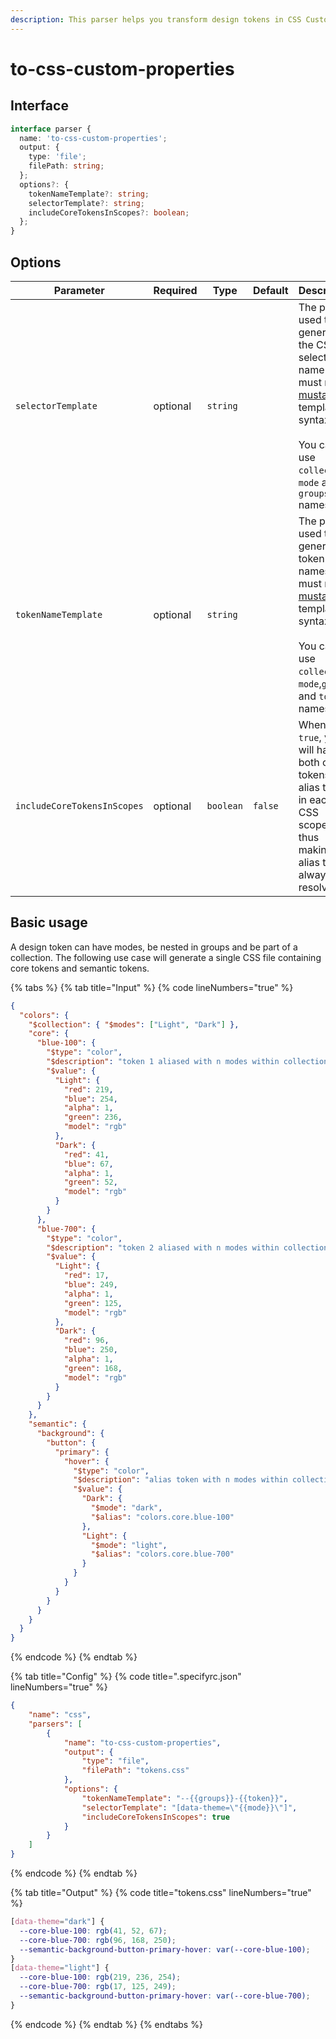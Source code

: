 ```yaml
---
description: This parser helps you transform design tokens in CSS Custom Properties.
---
```


# to-css-custom-properties

## Interface

```typescript
interface parser {
  name: 'to-css-custom-properties';
  output: {
    type: 'file';
    filePath: string;
  };
  options?: {
    tokenNameTemplate?: string;
    selectorTemplate?: string;
    includeCoreTokensInScopes?: boolean;
  };
}
```

## Options

<table data-full-width="true"><thead><tr><th width="243">Parameter</th><th width="101">Required</th><th width="118">Type</th><th width="119">Default</th><th>Description</th></tr></thead><tbody><tr><td><code>selectorTemplate</code></td><td>optional</td><td><code>string</code></td><td></td><td>The pattern used to generate the CSS selector name(s). It must match <a href="https://github.com/janl/mustache.js#templates">mustache</a> template syntax.<br><br>You can use <code>collection</code>, <code>mode</code> and <code>groups</code> names.</td></tr><tr><td><code>tokenNameTemplate</code></td><td>optional</td><td><code>string</code></td><td></td><td>The pattern used to generate token names. It must match <a href="https://github.com/janl/mustache.js#templates">mustache</a> template syntax.<br><br>You can use <code>collection</code>, <code>mode</code>,<code>groups</code> and <code>token</code> names.</td></tr><tr><td><code>includeCoreTokensInScopes</code></td><td>optional</td><td><code>boolean</code></td><td><code>false</code></td><td>When set to <code>true</code>, you will have both core tokens and alias tokens in each CSS scopes thus making alias tokens always resolvable.</td></tr></tbody></table>

## Basic usage

A design token can have modes, be nested in groups and be part of a collection. The following use case will generate a single CSS file containing core tokens and semantic tokens.

{% tabs %}
{% tab title="Input" %}
{% code lineNumbers="true" %}
```json
{
  "colors": {
    "$collection": { "$modes": ["Light", "Dark"] },
    "core": {
      "blue-100": {
        "$type": "color",
        "$description": "token 1 aliased with n modes within collection within n groups",
        "$value": {
          "Light": {
            "red": 219,
            "blue": 254,
            "alpha": 1,
            "green": 236,
            "model": "rgb"
          },
          "Dark": {
            "red": 41,
            "blue": 67,
            "alpha": 1,
            "green": 52,
            "model": "rgb"
          }
        }
      },
      "blue-700": {
        "$type": "color",
        "$description": "token 2 aliased with n modes within collection within n groups",
        "$value": {
          "Light": {
            "red": 17,
            "blue": 249,
            "alpha": 1,
            "green": 125,
            "model": "rgb"
          },
          "Dark": {
            "red": 96,
            "blue": 250,
            "alpha": 1,
            "green": 168,
            "model": "rgb"
          }
        }
      }
    },
    "semantic": {
      "background": {
        "button": {
          "primary": {
            "hover": {
              "$type": "color",
              "$description": "alias token with n modes within collection within n groups",
              "$value": {
                "Dark": {
                  "$mode": "dark",
                  "$alias": "colors.core.blue-100"
                },
                "Light": {
                  "$mode": "light",
                  "$alias": "colors.core.blue-700"
                }
              }
            }
          }
        }
      }
    }  
  }
}
```
{% endcode %}
{% endtab %}

{% tab title="Config" %}
{% code title=".specifyrc.json" lineNumbers="true" %}
```json
{
    "name": "css",
    "parsers": [
        {
            "name": "to-css-custom-properties",
            "output": {
                "type": "file",
                "filePath": "tokens.css"
            },
            "options": {
                "tokenNameTemplate": "--{{groups}}-{{token}}",
                "selectorTemplate": "[data-theme=\"{{mode}}\"]",
                "includeCoreTokensInScopes": true
            }
        }
    ]
}
```
{% endcode %}
{% endtab %}

{% tab title="Output" %}
{% code title="tokens.css" lineNumbers="true" %}
```css
[data-theme="dark"] {
  --core-blue-100: rgb(41, 52, 67);
  --core-blue-700: rgb(96, 168, 250);
  --semantic-background-button-primary-hover: var(--core-blue-100);
}
[data-theme="light"] {
  --core-blue-100: rgb(219, 236, 254);
  --core-blue-700: rgb(17, 125, 249);
  --semantic-background-button-primary-hover: var(--core-blue-700);
}
```
{% endcode %}
{% endtab %}
{% endtabs %}
